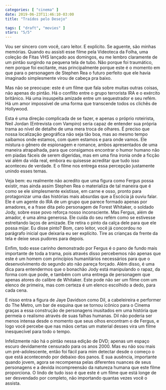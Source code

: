 ```yaml
---
categories: [ "cinema" ]
date: 2019-06-23T11:46:10-03:00
title: "Traídos pelo Desejo"

tags: [ "draft", "movies" ]
stars: "5/5"
---
```

Vou ser sincero com você, caro leitor. E explícito. Se aguente, são minhas memórias. Quando eu assisti esse filme pela Videoteca da Folha, uma coleção de Fitas VHS lançado aos domingos, eu me lembro claramente de um pintão surgindo na pequena tela de tubo. Não porque foi traumático, nem porque foi excitante, mas principalmente porque este é o momento em que para o personagem de Stephen Rea o futuro perfeito que ele havia imaginado simplesmente virou de cabeça pra baixo.

Mas não se preocupe: este é um filme que fala sobre muitas outras coisas, não apenas do pintão. Há o conflito entre o grupo terrorista IRA e o exército britânico. Há uma insuspeita amizade entre um sequestrador e seu refém. Há um amor impossível de uma forma que transcende todos os clichês de Hollywood.

Esta é uma direção complicada de se fazer, e apenas o próprio roteirista, Neil Jordan (Entrevista com Vampiro) seria capaz de entender sua própria trama ao nível de detalhe de uma mera troca de olhares. É preciso que nossa localização geográfica não seja tão boa, mas ao mesmo tempo saibamos onde estamos, com quem estamos e para onde vamos. Ele mistura o gênero de espionagem e romance, ambos apresentados de uma maneira atrapalhada, para que consigamos encontrar o humor humano não em piadas fáceis de serem digeridas, mas em uma fina ironia onde a ficção vai além da vida real, embora eu quisesse acreditar que tudo isso aconteceu de verdade. E o filme nos entrega essa percepção justamente unindo esses temas.

Veja bem: eu realmente não acredito que uma figura como Fergus possa existir, mas ainda assim Stephen Rea o materializa de tal maneira que é como se ele simplesmente existisse, em carne e osso, pronto para protagonizar uma das histórias mais absurdas que a Escócia já ouviu falar. Ele é um agente do IRA de um grupo que parece formado apenas por amadores, e a frase dita pelo personagem de Forest Whitaker, o soldado Jody, sobre esse povo reforça nosso inconsciente. Mas Fergus, além de amador, é uma alma generosa. Ele cuida do seu refém como se estivesse estreitando laços de amizade. Ele retira o pinto da calça dele para que ele possa mijar. Eu disse pinto? Bom, caro leitor, você já concordou no parágrafo inicial que deixaria eu ser explícito. Tire as crianças da frente da tela e deixe seus pudores para depois.

Enfim, todo esse carinho demonstrado por Fergus é o pano de fundo mais importante de toda a trama, pois através disso percebemos não apenas que este é um homem com princípios humanitários necessários para que o desenvolvimento do segundo ato não pareça forçado. Além disso, é uma dica para entendermos que o bonachão Jody está manipulando o rapaz, da forma com que pode, e também com uma entrega de personagem que apenas atores do calibre de Whitaker. Este pode não ser um filme com um elenco de primeira, mas com certeza é um elenco escolhido a dedo, para cada cena.

E nisso entra a figura de Jaye Davidson como Dil, a cabeleireira e performer do The Metro, um bar de esquina que se tornou icônico para o Cinema graças a essa construção de personagens inusitados em uma história que permeia o realismo através de suas falhas humanas. Dil não poderia ser menos intensa desde o momento que seus olhos encontram o de Fergus, e logo você percebe que nas mãos certas um material desses vira um filme inesquecível para todo o tempo.

Infelizmente não há o pintão nessa edição de DVD; apenas um espaço escuro devidamente censurado para os anos 2000. Mas eu não sou mais um pré-adolescente, então foi fácil para mim detectar desde o começo o que está acontecendo por debaixo dos panos. E sua ausência, importante quando jovem, agora se recompensa pelas diferentes nuances de seus personagens e a devida incompreensão da natureza humana que este filme proporciona. O lindo de tudo isso é que este é um filme que está longe de ser desvendado por completo, não importando quantas vezes você o assista.
